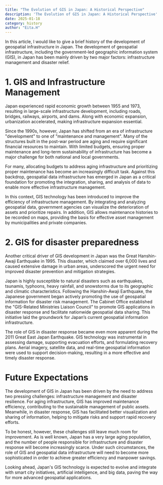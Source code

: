 ```yaml
---
title: "The Evolution of GIS in Japan: A Historical Perspective"
description: 'The Evolution of GIS in Japan: A Historical Perspective'
date: 2025-01-18
category: history
author: "Eita.H"
---
```


In this article, I would like to give a brief history of the development of geospatial infrastructure in Japan.
The development of geospatial infrastructure, including the government-led geographic information system (GIS), in Japan has been mainly driven by two major factors: infrastructure management and disaster relief.

# 1. GIS and Infrastructure Management
Japan experienced rapid economic growth between 1955 and 1973, resulting in large-scale infrastructure development, including roads, bridges, railways, airports, and dams. Along with economic expansion, urbanization accelerated, making infrastructure expansion essential.

Since the 1990s, however, Japan has shifted from an era of infrastructure "development" to one of "maintenance and management". Many of the structures built in the post-war period are aging and require significant financial resources to maintain. With limited budgets, ensuring proper maintenance and long-term sustainability of infrastructure has become a major challenge for both national and local governments.

For many, allocating budgets to address aging infrastructure and prioritizing proper maintenance has become an increasingly difficult task. Against this backdrop, geospatial data infrastructure has emerged in Japan as a critical foundation for promoting the integration, sharing, and analysis of data to enable more effective infrastructure management.

In this context, GIS technology has been introduced to improve the efficiency of infrastructure management. By integrating and analyzing geospatial data, government agencies can visualize the deterioration of assets and prioritize repairs. In addition, GIS allows maintenance histories to be recorded on maps, providing the basis for effective asset management by municipalities and private companies.

# 2. GIS for disaster preparedness
Another critical driver of GIS development in Japan was the Great Hanshin-Awaji Earthquake in 1995. This disaster, which claimed over 6,000 lives and caused extensive damage in urban areas, underscored the urgent need for improved disaster prevention and mitigation strategies.

Japan is highly susceptible to natural disasters such as earthquakes, tsunamis, typhoons, heavy rainfall, and snowstorms due to its geographic and climatic characteristics. Following the Hanshin-Awaji Earthquake, the Japanese government began actively promoting the use of geospatial information for disaster risk management. The Cabinet Office established the "GIS-Related Ministries Liaison Council" to promote GIS applications in disaster response and facilitate nationwide geospatial data sharing. This initiative laid the groundwork for Japan’s current geospatial information infrastructure.

The role of GIS in disaster response became even more apparent during the 2011 Great East Japan Earthquake. GIS technology was instrumental in assessing damage, supporting evacuation efforts, and formulating recovery plans. Aerial imagery, satellite data, and real-time geospatial information were used to support decision-making, resulting in a more effective and timely disaster response.

# Future Expectations
The development of GIS in Japan has been driven by the need to address two pressing challenges: infrastructure management and disaster resilience. For aging infrastructure, GIS has improved maintenance efficiency, contributing to the sustainable management of public assets. Meanwhile, in disaster response, GIS has facilitated better visualization and sharing of information, helping to mitigate risks and support rapid recovery efforts.

To be honest, however, these challenges still leave much room for improvement. As is well known, Japan has a very large aging population, and the number of people responsible for infrastructure and disaster response will become increasingly scarce. Under such circumstances, the role of GIS and geospatial data infrastructure will need to become more sophisticated in order to achieve greater efficiency and manpower savings.

Looking ahead, Japan's GIS technology is expected to evolve and integrate with smart city initiatives, artificial intelligence, and big data, paving the way for more advanced geospatial applications.
